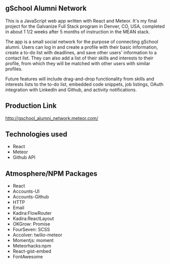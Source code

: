 ## gSchool Alumni Network

This is a JavaScript web app written with React and Meteor. It's my final project for the Galvanize Full Stack program in Denver, CO, USA, completed in about 1 1/2 weeks after 5 months of instruction in the MEAN stack.

The app is a small social network for the purpose of connecting gSchool alumni. Users can log in and create a profile with their basic information, create a to-do list with deadlines, and save other users' information to a contact list. They can also add a list of their skills and interests to their profile, from which they will be matched with other users with similar profiles.

Future features will include drag-and-drop functionality from skills and interests lists to the to-do list, embedded code snippets, job listings, OAuth integration with LinkedIn and Github, and activity notifications.

## Production Link
http://gschool_alumni_network.meteor.com/

## Technologies used
- React
- Meteor
- Github API

## Atmosphere/NPM Packages
- React
- Accounts-UI
- Accounts-Github
- HTTP
- Email
- Kadira:FlowRouter
- Kadira:ReactLayout
- OKGrow: Promise
- FourSeven: SCSS
- Accolver: twilio-meteor
- Momentjs: moment
- Meteorhacks:npm
- React-gist-embed
- FontAwesome
